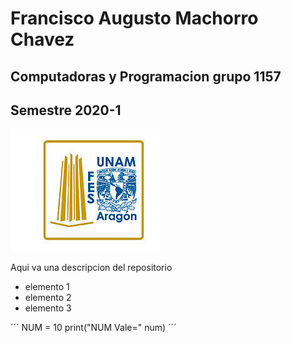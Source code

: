 # Francisco Augusto Machorro Chavez
## Computadoras y Programacion grupo 1157
## Semestre 2020-1
![logo Fes Aragon](fesa.jpg)

Aqui va una descripcion del repositorio
- elemento 1
- elemento 2
- elemento 3

´´´
NUM = 10
print("NUM Vale=" num)
´´´
